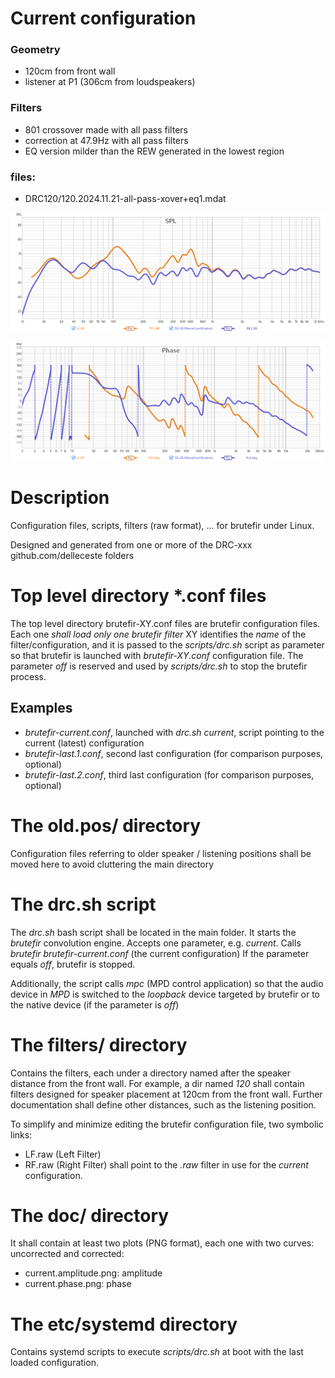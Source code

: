 # Current configuration 

### Geometry 

- 120cm from front wall
- listener at P1 (306cm from loudspeakers)

### Filters

- 801 crossover made with all pass filters
- correction at 47.9Hz with all pass filters
- EQ version milder than the REW generated in the lowest region

### files:

- DRC120/120.2024.11.21-all-pass-xover+eq1.mdat

![Amplitude: current filter vs uncorrected](doc/current.amplitude.png)

![Phase: current filter vs uncorrected](doc/current.phase.png)

# Description

Configuration files, scripts, filters (raw format), ... for brutefir under Linux. 

Designed and generated from one or more of the DRC-xxx github.com/delleceste folders

# Top level directory *.conf files

The top level directory brutefir-XY.conf files are brutefir configuration files.
Each one *shall load only one brutefir filter*
XY identifies the *name* of the filter/configuration, and it is passed to the *scripts/drc.sh* script as parameter so that brutefir is launched with *brutefir-XY.conf* configuration file.
The parameter *off* is reserved and used by *scripts/drc.sh* to stop the brutefir process.

## Examples
- *brutefir-current.conf*, launched with *drc.sh current*, script pointing to the current (latest) configuration
- *brutefir-last.1.conf*, second last configuration (for comparison purposes, optional)
- *brutefir-last.2.conf*, third last configuration (for comparison purposes, optional)

#  The old.pos/ directory
Configuration files referring to older speaker / listening positions shall be moved here to avoid cluttering the main directory

# The drc.sh script

The *drc.sh* bash script shall be located in the main folder. It starts the *brutefir* convolution engine.
Accepts one parameter, e.g. *current*. Calls *brutefir brutefir-current.conf* (the current configuration)
If the parameter equals *off*, brutefir is stopped.

Additionally, the script calls *mpc* (MPD control application) so that the audio device in *MPD* is switched to the *loopback* device targeted by brutefir or to the native device (if the parameter is *off*)

# The filters/ directory

Contains the filters, each under a directory named after the speaker distance from the front wall. For example, a dir named *120* shall contain filters
designed for speaker placement at 120cm from the front wall. Further documentation shall define other distances, such as the listening position.

To simplify and minimize editing the brutefir configuration file, two symbolic links:
- LF.raw  (Left Filter)
- RF.raw  (Right Filter)
shall point to the *.raw* filter in use for the *current* configuration.

# The doc/ directory
It shall contain at least two plots (PNG format), each one with two curves: uncorrected and corrected:
- current.amplitude.png: amplitude
- current.phase.png: phase 

# The etc/systemd directory

Contains systemd scripts to execute *scripts/drc.sh* at boot with the last loaded configuration.
